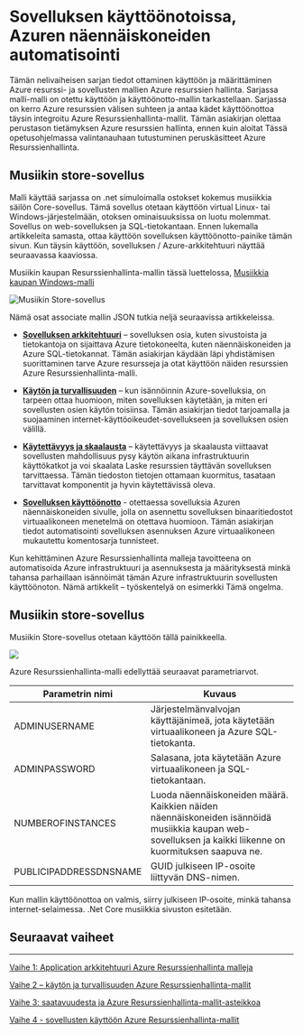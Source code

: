 <properties
   pageTitle="Azure virtuaalikoneen DotNet Core opetusohjelman 1 | Microsoft Azure"
   description="Azure virtuaalikoneen DotNet Core-opetusohjelma"
   services="virtual-machines-windows"
   documentationCenter="virtual-machines"
   authors="neilpeterson"
   manager="timlt"
   editor="tysonn"
   tags="azure-resource-manager"/>

<tags
   ms.service="virtual-machines-windows"
   ms.devlang="na"
   ms.topic="article"
   ms.tgt_pltfrm="vm-windows"
   ms.workload="infrastructure-services"
   ms.date="10/21/2016"
   ms.author="nepeters"/>

# <a name="automating-application-deployments-to-azure-virtual-machines"></a>Sovelluksen käyttöönotoissa, Azuren näennäiskoneiden automatisointi

Tämän nelivaiheisen sarjan tiedot ottaminen käyttöön ja määrittäminen Azure resurssi- ja sovellusten mallien Azure resurssien hallinta. Sarjassa malli-malli on otettu käyttöön ja käyttöönotto-mallin tarkastellaan. Sarjassa on kerro Azure resurssien välisen suhteen ja antaa kädet käyttöönottoa täysin integroitu Azure Resurssienhallinta-mallit. Tämän asiakirjan olettaa perustason tietämyksen Azure resurssien hallinta, ennen kuin aloitat Tässä opetusohjelmassa valintanauhaan tutustuminen peruskäsitteet Azure Resurssienhallinta.

## <a name="music-store-application"></a>Musiikin store-sovellus

Malli käyttää sarjassa on .net simuloimalla ostokset kokemus musiikkia säilön Core-sovellus. Tämä sovellus otetaan käyttöön virtual Linux- tai Windows-järjestelmään, otoksen ominaisuuksissa on luotu molemmat. Sovellus on web-sovelluksen ja SQL-tietokantaan. Ennen lukemalla artikkeleita samasta, ottaa käyttöön sovelluksen käyttöönotto-painike tämän sivun. Kun täysin käyttöön, sovelluksen / Azure-arkkitehtuuri näyttää seuraavassa kaaviossa. 

Musiikin kaupan Resurssienhallinta-mallin tässä luettelossa, [Musiikkia kaupan Windows-malli](https://github.com/Microsoft/dotnet-core-sample-templates/tree/master/dotnet-core-music-windows)

![Musiikin Store-sovellus](./media/virtual-machines-windows-dotnet-core/music-store.png)

Nämä osat associate mallin JSON tutkia neljä seuraavissa artikkeleissa.

- [**Sovelluksen arkkitehtuuri**](./virtual-machines-windows-dotnet-core-2-architecture.md) – sovelluksen osia, kuten sivustoista ja tietokantoja on sijaittava Azure tietokoneelta, kuten näennäiskoneiden ja Azure SQL-tietokannat. Tämän asiakirjan käydään läpi yhdistämisen suorittaminen tarve Azure resursseja ja otat käyttöön näiden resurssien Azure Resurssienhallinta-malli. 

- [**Käytön ja turvallisuuden**](./virtual-machines-windows-dotnet-core-3-access-security.md) – kun isännöinnin Azure-sovelluksia, on tarpeen ottaa huomioon, miten sovelluksen käytetään, ja miten eri sovellusten osien käytön toisiinsa. Tämän asiakirjan tiedot tarjoamalla ja suojaaminen internet-käyttöoikeudet-sovellukseen ja sovelluksen osien välillä.

- [**Käytettävyys ja skaalausta**](./virtual-machines-windows-dotnet-core-4-availability-scale.md) – käytettävyys ja skaalausta viittaavat sovellusten mahdollisuus pysy käytön aikana infrastruktuurin käyttökatkot ja voi skaalata Laske resurssien täyttävän sovelluksen tarvittaessa. Tämän tiedoston tietojen ottamaan kuormitus, tasataan tarvittavat komponentit ja hyvin käytettävissä oleva.

- [**Sovelluksen käyttöönotto**](./virtual-machines-windows-dotnet-core-5-app-deployment.md) - otettaessa sovelluksia Azuren näennäiskoneiden sivulle, jolla on asennettu sovelluksen binaaritiedostot virtuaalikoneen menetelmä on otettava huomioon. Tämän asiakirjan tiedot automatisointi sovelluksen asennuksen Azure virtuaalikoneen mukautettu komentosarja tunnisteet.

Kun kehittäminen Azure Resurssienhallinta malleja tavoitteena on automatisoida Azure infrastruktuuri ja asennuksesta ja määrityksestä minkä tahansa parhaillaan isännöimät tämän Azure infrastruktuurin sovellusten käyttöönoton. Nämä artikkelit – työskentelyä on esimerkki Tämä ongelma.

## <a name="deploy-the-music-store-application"></a>Musiikin store-sovellus

Musiikin Store-sovellus otetaan käyttöön tällä painikkeella.

<a href="https://portal.azure.com/#create/Microsoft.Template/uri/https%3A%2F%2Fraw.githubusercontent.com%2FMicrosoft%2Fdotnet-core-sample-templates%2Fmaster%2Fdotnet-core-music-windows%2Fazuredeploy.json" target="_blank">
    <img src="http://azuredeploy.net/deploybutton.png"/>
</a>

Azure Resurssienhallinta-malli edellyttää seuraavat parametriarvot.

|Parametrin nimi |Kuvaus   |
|---|---|
|ADMINUSERNAME   | Järjestelmänvalvojan käyttäjänimeä, jota käytetään virtuaalikoneen ja Azure SQL-tietokanta.  |
|ADMINPASSWORD | Salasana, jota käytetään Azure virtuaalikoneen ja SQL-tietokantaan.  |
|NUMBEROFINSTANCES | Luoda näennäiskoneiden määrä. Kaikkien näiden näennäiskoneiden isännöidä musiikkia kaupan web-sovelluksen ja kaikki liikenne on kuormituksen saapuva ne. |
|PUBLICIPADDRESSDNSNAME | GUID julkiseen IP-osoite liittyvän DNS-nimen. |

Kun mallin käyttöönottoa on valmis, siirry julkiseen IP-osoite, minkä tahansa internet-selaimessa. .Net Core musiikkia sivuston esitetään.

## <a name="next-steps"></a>Seuraavat vaiheet

<hr>

[Vaihe 1: Application arkkitehtuuri Azure Resurssienhallinta malleja](./virtual-machines-windows-dotnet-core-2-architecture.md)

[Vaihe 2 – käytön ja turvallisuuden Azure Resurssienhallinta-mallit](./virtual-machines-windows-dotnet-core-3-access-security.md)

[Vaihe 3: saatavuudesta ja Azure Resurssienhallinta-mallit-asteikkoa](./virtual-machines-windows-dotnet-core-4-availability-scale.md)

[Vaihe 4 - sovellusten käyttöön Azure Resurssienhallinta-mallit](./virtual-machines-windows-dotnet-core-5-app-deployment.md)


